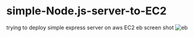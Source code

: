 # simple-Node.js-server-to-EC2

trying to deploy simple express server on aws EC2
eb screen shot
![eb](https://i.ibb.co/64VCF5s/Screenshot-22.png)
